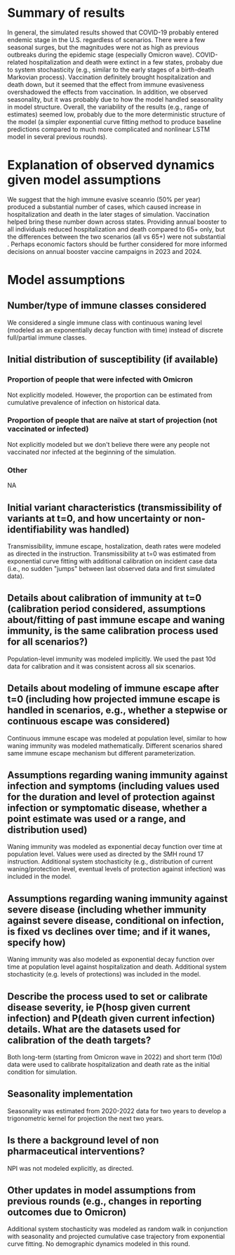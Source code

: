 
# Summary of results
In general, the simulated results showed that COVID-19 probably entered endemic stage in the U.S. regardless of scenarios. There were a few seasonal surges, but the magnitudes were not as high as previous outbreaks during the epidemic stage (especially Omicron wave). COVID-related hospitalization and death were extinct in a few states, probaby due to system stochasticity (e.g., similar to the early stages of a birth-death Markovian process). Vaccination definitely brought hospitalization and death down, but it seemed that the effect from immune evasiveness overshadowed the effects from vaccination. In addition, we observed seasonality, but it was probably due to how the model handled seasonality in model structure. Overall, the variability of the results (e.g., range of estimates) seemed low, probably due to the more deterministic structure of the model (a simpler exponential curve fitting method to produce baseline predictions compared to much more complicated and nonlinear LSTM model in several previous rounds).
# Explanation of observed dynamics given model assumptions
We suggest that the high immune evasive sceanrio (50% per year) produced a substantial number of cases, which caused increase in hospitalization and death in the later stages of simulation. Vaccination helped bring these number down across states. Providing annual booster to all individuals reduced hospitalization and death compared to 65+ only, but the differences between the two scenarios (all vs 65+) were not substantial . Perhaps economic factors should be further considered for more informed decisions on annual booster vaccine campaigns in 2023 and 2024. 
# Model assumptions
## Number/type of immune classes considered
We considered a single immune class with continuous waning level (modeled as an exponentially decay function with time) instead of discrete full/partial immune classes.
## Initial distribution of susceptibility (if available)
### Proportion of people that were infected with Omicron
Not explicitly modeled. However, the proportion can be estimated from cumulative prevalence of infection on historical data.
### Proportion of people that are naïve at start of projection (not vaccinated or infected)
Not explicitly modeled but we don't believe there were any people not vaccinated nor infected at the beginning of the simulation.
### Other
NA
## Initial variant characteristics (transmissibility of variants at t=0, and how uncertainty or non-identifiability was handled) 
Transmissibility, immune escape, hostalization, death rates were modeled as directed in the instruction. Transmissibility at t=0 was estimated from exponential curve fitting with additional calibration on incident case data (i.e., no sudden "jumps" between last observed data and first simulated data).
## Details about calibration of immunity at t=0 (calibration period considered, assumptions about/fitting of past immune escape and waning immunity, is the same calibration process used for all scenarios?)
Population-level immunity was modeled implicitly. We used the past 10d data for calibration and it was consistent across all six scenarios.
## Details about modeling of immune escape after t=0 (including how projected immune escape is handled in scenarios, e.g., whether a stepwise or continuous escape was considered)
Continuous immune escape was modeled at population level, similar to how waning immunity was modeled mathematically. Different scenarios shared same immune escape mechanism but different parameterization.
## Assumptions regarding waning immunity against infection and symptoms (including values used for the duration and level of protection against infection or symptomatic disease, whether a point estimate was used or a range, and distribution used)
Waning immunity was modeled as exponential decay function over time at population level. Values were used as directed by the SMH round 17 instruction. Additional system stochasticity (e.g., distribution of current waning/protection level, eventual levels of protection against infection) was included in the model.
## Assumptions regarding waning immunity against severe disease (including whether immunity against severe disease, conditional on infection, is fixed vs declines over time; and if it wanes, specify how)
Waning immunity was also modeled as exponential decay function over time at population level against hospitalization and death. Additional system stochasticity (e.g. levels of protections) was included in the model.
## Describe the process used to set or calibrate disease severity, ie P(hosp given current infection) and P(death given current infection) details. What are the datasets used for calibration of the death targets?
Both long-term (starting from Omicron wave in 2022) and short term (10d) data were used to calibrate hospitalization and death rate as the initial condition for simulation. 
## Seasonality implementation
Seasonality was estimated from 2020-2022 data for two years to develop a trigonometric kernel for projection the next two years.
## Is there a background level of non pharmaceutical interventions?
NPI was not modeled explicitly, as directed.
## Other updates in model assumptions from previous rounds (e.g., changes in reporting outcomes due to Omicron)
Additional system stochasticity was modeled as random walk in conjunction with seasonality and projected cumulative case trajectory from exponential curve fitting. No demographic dynamics modeled in this round.
